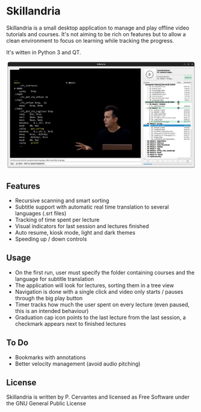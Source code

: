# Skillandria

Skillandria is a small desktop application to manage and play offline video tutorials and courses. 
It's not aiming to be rich on features but to allow a clean environment to focus on learning while tracking the progress. 

It's witten in Python 3 and QT.

![Alt text](skillandria.png "Skillandria in Action")


## Features
 - Recursive scanning and smart sorting
 - Subtitle support with automatic real time translation to several languages (.srt files)
 - Tracking of time spent per lecture
 - Visual indicators for last session and lectures finished  
 - Auto resume, kiosk mode, light and dark themes
 - Speeding up / down controls

## Usage
 - On the first run, user must specify the folder containing courses and the language for subtitle translation
 - The application will look for lectures, sorting them in a tree view
 - Navigation is done with a single click and video only starts / pauses through the big play button
 - Timer tracks how much the user spent on every lecture (even paused, this is an intended behaviour)
 - Graduation cap icon points to the last lecture from the last session, a checkmark appears next to finished lectures

## To Do
 - Bookmarks with annotations
 - Better velocity management (avoid audio pitching)


## License
Skillandria is written by P. Cervantes and licensed as Free Software under the GNU General Public License 
